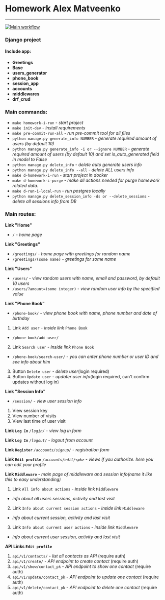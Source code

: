 # Homework Alex Matveenko

***

[![Main workflow](https://github.com/hillel-i-python-pro-i-2022-08-26/homework_django__alex-matveenko/actions/workflows/main-workflow.yml/badge.svg)](https://github.com/hillel-i-python-pro-i-2022-08-26/homework_django__alex-matveenko/actions/workflows/main-workflow.yml)

### Django project

#### Include app:

* **Greetings**
* **Base**
* **users_generator**
* **phone_book**
* **session_app**
* **accounts**
* **middlewares**
* **drf_crud**

### Main commands:

* `make homework-i-run` - *start project*
* `make init-dev` - *install requirements*
* `make pre-commit-run-all` - *run pre-commit tool for all files*
* `python manage.py generate_info NUMBER` - *generate required amount of users (by default 10)*
* `python manage.py generate_info -i or --ignore NUMBER` - *generate required amount of users (by default 10) and set
  is_auto_generated field in model to False*
* `python manage.py delete_info` - *delete auto generate users info*
* `python manage.py delete_info --all` - *delete ALL users info*
* `make d-homework-i-run` - *start project in docker*
* `make d-homework-i-purge` - *make all actions needed for purge homework related data.*
* `make d-run-i-local-run` - *run postgres locally*
* `python manage.py delete_session_info -ds or --delete_sessions` - *delete all sessions info from DB*

### Main routes:

**Link "Home"**

* `/` - *home page*

**Link "Greetings"**

* `/greetings/` - *home page with greetings for random name*
* `/greetings/(some name)` - *greetings for some name*

**Link "Users"**

* `/users/` - *view random users with name, email and password, by default 10 users*
* `/users/?amount=(some integer)` - *view random user info by the specified value*

**Link "Phone Book"**

* `/phone-book/` - *view phone book with name, phone number and date of birthday*

1) Link `Add user` - *inside link* `Phone Book`

* `/phone-book/add-user/`

2) Link `Search user` - *inside link* `Phone Book`

* `/phone-book/search-user/` - *you can enter phone number or user ID and see info about him*

3) Button `Delete user` - *delete user*(login required)
4) Button `Update user` - *updater user info*(login required, can't confirm updates without log in)

**Link "Session Info"**

* `/session/` - *view user session info*

1) View session key
2) View number of visits
3) View last time of user visit

**Link `Log In`**
*`/login/`* - *view log in form*

**Link `Log In`**
*`/logout/`* - *logout from account*

**Link `Register`**
*`/accounts/signup/`* - *registration form*

**Link `Edit profile`**
*`/accounts/edit/<pk>`* - *views if you authorize. here you can edit your profile*

**Link `Middleware`** - *main page of middleware and session info(name it like this to easy understanding)*

1) Link `All info about actions` - *inside link* `Middleware`

* *info about all users sessions, activity and last visit*

2) Link `Info about current session actions` - *inside link* `Middleware`

* *info about current session, activity and last visit*

3) Link `Info about current user actions` - *inside link* `Middleware`

* *info about current user session, activity and last visit*

**API Links `Edit profile`**

1) `api/v1/contacts/` - *list all contacts as API* (require auth)
2) `api/v1/create/` - *API endpoint to create contact* (require auth)
3) `api/v1/show/contact_pk` - *API endpoint to show one contact* (require auth)
4) `api/v1/update/contact_pk` - *API endpoint to update one contact* (require auth)
5) `api/v1/delete/contact_pk` - *API endpoint to delete one contact* (require auth)